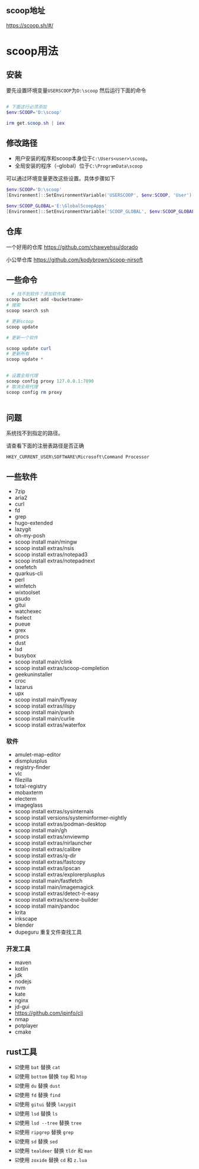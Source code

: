 
## scoop地址

<https://scoop.sh/#/>

# scoop用法

## 安装

要先设置环境变量`USERSCOOP`为`D:\scoop` 然后运行下面的命令

```powershell

# 下面这行必须添加
$env:SCOOP='D:\scoop'

irm get.scoop.sh | iex
```

## 修改路径

- 用户安装的程序和scoop本身位于`C:\Users<user>\scoop`。
- 全局安装的程序（–global）位于`C:\ProgramData\scoop`

可以通过环境变量更改这些设置。具体步骤如下

```powershell
$env:SCOOP='D:\scoop'
[Environment]::SetEnvironmentVariable('USERSCOOP', $env:SCOOP, 'User')

$env:SCOOP_GLOBAL='E:\GlobalScoopApps'
[Environment]::SetEnvironmentVariable('SCOOP_GLOBAL', $env:SCOOP_GLOBAL, 'Machine')
```

## 仓库

一个好用的仓库
<https://github.com/chawyehsu/dorado>

小公举仓库
<https://github.com/kodybrown/scoop-nirsoft>

## 一些命令

```powershell
  # 找不到软件？添加软件库
scoop bucket add <bucketname>
# 搜索
scoop search ssh

# 更新scoop
scoop update

# 更新一个软件

scoop update curl
# 更新所有
scoop update *

 
# 设置全局代理
scoop config proxy 127.0.0.1:7890
# 取消全局代理
scoop config rm proxy
 
```

## 问题

系统找不到指定的路径。

请查看下面的注册表路径是否正确

```
HKEY_CURRENT_USER\SOFTWARE\Microsoft\Command Processor
```

## 一些软件

- 7zip
- aria2
- curl
- fd
- grep
- hugo-extended
- lazygit
- oh-my-posh
- scoop install main/mingw
- scoop install extras/nsis
- scoop install extras/notepad3
- scoop install extras/notepadnext
- onefetch
- quarkus-cli
- perl
- winfetch
- wixtoolset
- gsudo
- gitui
- watchexec
- fselect
- pueue
- grex
- procs
- dust
- lsd
- busybox
- scoop install main/clink
- scoop install extras/scoop-completion
- geekuninstaller
- croc
- lazarus
- upx
- scoop install main/flyway
- scoop install extras/ilspy
- scoop install main/pwsh
- scoop install main/curlie
- scoop install extras/waterfox

### 软件

- amulet-map-editor
- dismplusplus
- registry-finder
- vlc
- filezilla
- total-registry
- mobaxterm
- electerm
- imageglass
- scoop install extras/sysinternals
- scoop install versions/systeminformer-nightly
- scoop install extras/podman-desktop
- scoop install main/gh
- scoop install extras/xnviewmp
- scoop install extras/nirlauncher
- scoop install extras/calibre
- scoop install extras/q-dir
- scoop install extras/fastcopy
- scoop install extras/ipscan
- scoop install extras/explorerplusplus
- scoop install main/fastfetch
- scoop install main/imagemagick
- scoop install extras/detect-it-easy
- scoop install extras/scene-builder
- scoop install main/pandoc
- krita
- inkscape
- blender
- dupeguru  重复文件查找工具

### 开发工具

- maven
- kotlin
- jdk
- nodejs
- nvm
- kate
- nginx
- jd-gui
- <https://github.com/ipinfo/cli>
- nmap
- potplayer
- cmake

## rust工具

- ☑️使用 `bat` 替换 `cat`
- ☑️使用 `bottom` 替换 `top` 和 `htop`
- ☑️使用 `du` 替换 `dust`
- ☑️使用 `fd` 替换 `find`
- ☑️使用 `gitui` 替换 `lazygit`
- ☑️使用 `lsd` 替换 `ls`
- ☑️使用 `lsd --tree` 替换 `tree`
- ☑️使用 `ripgrep` 替换 `grep`
- ☑️使用 `sd` 替换 `sed`
- ☑️使用 `tealdeer` 替换 `tldr` 和 `man`
- ☑️使用 `zoxide` 替换 `cd` 和 `z.lua`
